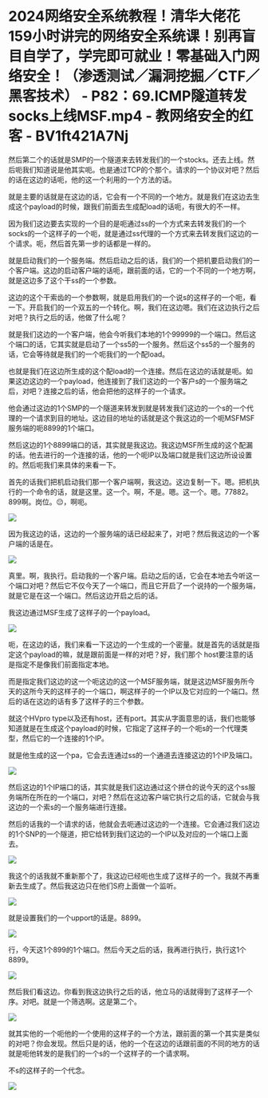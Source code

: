 # 2024网络安全系统教程！清华大佬花159小时讲完的网络安全系统课！别再盲目自学了，学完即可就业！零基础入门网络安全！（渗透测试／漏洞挖掘／CTF／黑客技术） - P82：69.ICMP隧道转发socks上线MSF.mp4 - 教网络安全的红客 - BV1ft421A7Nj

然后第二个的话就是SMP的一个隧道来去转发我们的一个stocks。还去上线。然后呃我们知道说是他其实呃。也是通过TCP的个那个。请求的一个协议对吧？然后的话在这边的话呃，他的这一个利用的一个方法的话。

就是主要的话就是在这边的话，它会有一个不同的一个地方。就是我们在这边去生成这个payload的时候，跟我们前面去生成配load的话呃，有很大的不一样。

因为我们这边要去实现的一个目的是呃通过ss的一个方式来去转发我们的一个socks的一个这样子的一个呃，就是通过ss代理的一个方式来去转发我们这边的一个请求。呃，然后首先第一步的话都是一样的。

就是启动我们的一个服务端。然后启动之后的话，我们的一个把机要启动我们的一个客户端。这边的启动客户端的话呃，跟前面的话，它的一个不同的一个地方啊，就是这边多了这个干ss的一个参数。

这边的这个干索齿的一个参数啊，就是启用我们的一个说s的这样子的一个呃，看一下。开启我们的一个双五的一个转化。啊，我们在这边嗯。我们在这边执行之后对吧？执行之后的话，他做了什么呢？

就是我们这边的一个客户端，他会今听我们本地的1个99999的一个端口。然后这个端口的话，它其实就是启动了一个ss5的一个服务。然后这个ss5的一个服务的话，它会等待就是我们的一个呃我们的一个配load。

也就是我们在这边所生成的这个配load的一个连接。然后在这边的话就是呃。如果这边这边的一个payload，他连接到了我们这边的一个客户s的一个服务端之后，对吧？连接之后的话，他会把他的这样子的一个请求。

他会通过这边的1个SMP的一个隧道来转发到就是转发我们这边的一个s的一个代理的一个请求到目的地址。这边目的地址的话就是这个我这边的一个呃MSFMSF服务端的呃8899的1个端口。

然后这边的1个8899端口的话，其实就是我这边。我这边MSF所生成的这个配漏的话。他去进行的一个连接的话，他的一个呃IP以及端口就是我们这边所设设置的。然后呃我们来具体的来看一下。

首先的话我们把机启动我们那一个客户端啊，我这边。这边复制一下。嗯。把机执行的一个命令的话，就是这里。这一个。啊，不是。嗯。这一个。嗯。77882。899啊。岗位。😔，啊呃。



![](img/e8357baabc3449ba705b47cea8f15f4a_1.png)

因为我这边的话，这边的一个服务端的话已经起来了，对吧？然后我这边的一个客户端的话是在。

![](img/e8357baabc3449ba705b47cea8f15f4a_3.png)

真里。啊，我执行。启动我的一个客户端。启动之后的话，它会在本地去今听这一个端口对吧？然后它不仅今天了一个端口，而且它开启了一个说持的一个服务端，就是它是在这一个端口。然后这边开启之后的话。

我这边通过MSF生成了这样子的一个payload。

![](img/e8357baabc3449ba705b47cea8f15f4a_5.png)

呃，在这边的话，我们来看一下这边的一个生成的一个密量。就是首先的话就是指定这个payload的嘛，就是跟前面是一样的对吧？好，我们那个 host要注意的话是指定不是像我们前面指定本地。

而是指定我们这边的这一个呃这边的这一个MSF服务端，就是这边MSF服务所今天的这所今天的这样子的一个端口，啊这样子的一个IP以及它对应的一个端口。然后的话在这边的话有多了这样子的三个参数。

就这个HVpro type以及还有host，还有port。其实从字面意思的话，我们也能够知道就是在生成这个payload的时候，它指定了这样子的一个呃s的一个代理类型，然后它的一个连接的1个IP。

就是他生成的这一个pa，它会去连通过ss的一个通道去连接这边的1个IP及端口。

![](img/e8357baabc3449ba705b47cea8f15f4a_7.png)

然后这边的1个IP端口的话，其实就是我们这边通过这个拼仓的说今天的这个ss服务端所在所在的一个端口，对吧？然后在这边客户端它执行之后的话，它就会与我这边的一个索s的一个服务端进行连接。

然后的话我的一个请求的话，他就会去呃通过这边的一个连接。它会通过我们这边的1个SNP的一个隧道，把它给转到我们这边的一个IP以及对应的一个端口上面去。



![](img/e8357baabc3449ba705b47cea8f15f4a_9.png)

我这个的话我就不重新那个了，我这边已经呃也生成了这样子的一个。我就不再重新去生成了。然后我这边只在他们S府上面做一个监听。



![](img/e8357baabc3449ba705b47cea8f15f4a_11.png)

就是设置我们的一个upport的话是。8899。

![](img/e8357baabc3449ba705b47cea8f15f4a_13.png)

行，今天这1个899的1个端口。然后今天之后的话，我再进行执行，执行这1个8899。

![](img/e8357baabc3449ba705b47cea8f15f4a_15.png)

然后我们看这边。你看到我这边执行之后的话，他立马的话就得到了这样子一个序。对吧。就是一个筛选啊。这是第二个。



![](img/e8357baabc3449ba705b47cea8f15f4a_17.png)

就其实他的一个呃他的一个使用的这样子的一个方法，跟前面的第一个其实是类似的对吧？你会发现。然后只是的话，他的一个在这边的话跟前面的不同的地方的话就是呃他转发的是我们的一个s的一个这样子的一个请求啊。

不s的这样子的一个代念。

![](img/e8357baabc3449ba705b47cea8f15f4a_19.png)